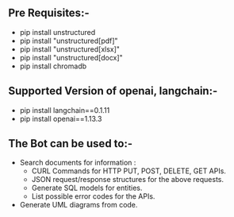 ## Pre Requisites:-
* pip install unstructured
* pip install "unstructured[pdf]"
* pip install "unstructured[xlsx]"
* pip install "unstructured[docx]"
* pip install chromadb

## Supported Version of openai, langchain:-
* pip install langchain==0.1.11
* pip install openai==1.13.3

## The Bot can be used to:-
* Search documents for information :
  * CURL Commands for HTTP PUT, POST, DELETE, GET APIs.
  * JSON request/response structures for the above requests.
  * Generate SQL models for entities.
  * List possible error codes for the APIs.
* Generate UML diagrams from code.

